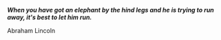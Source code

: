 _**When you have got an elephant by the hind legs and he is trying to run away, it's best to let him run.**_

Abraham Lincoln